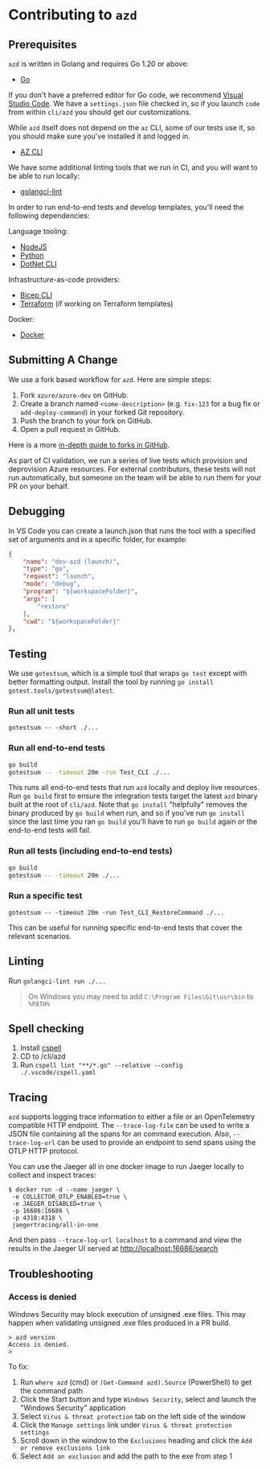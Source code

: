 # Contributing to `azd`

## Prerequisites

`azd` is written in Golang and requires Go 1.20 or above:

- [Go](https://go.dev/dl/)

If you don't have a preferred editor for Go code, we recommend [Visual Studio Code](https://code.visualstudio.com/Download).
We have a `settings.json` file checked in, so if you launch `code` from within `cli/azd` you should get our customizations.

While `azd` itself does not depend on the `az` CLI, some of our tests use it, so you should make sure you've installed it
and logged in.

- [AZ CLI](https://docs.microsoft.com/cli/azure/)

We have some additional linting tools that we run in CI, and you will want to be able to run locally:

- [golangci-lint](https://golangci-lint.run/usage/install/#local-installation)

In order to run end-to-end tests and develop templates, you'll need the following dependencies:

Language tooling:

- [NodeJS](https://nodejs.org/en/download/)
- [Python](https://www.python.org/downloads)
- [DotNet CLI](https://get.dot.net)

Infrastructure-as-code providers:

- [Bicep CLI](https://aka.ms/bicep-install)
- [Terraform](https://learn.hashicorp.com/tutorials/terraform/install-cli) (if working on Terraform templates)

Docker:

- [Docker](https://docs.docker.com/desktop/#download-and-install)

## Submitting A Change

We use a fork based workflow for `azd`. Here are simple steps:

1. Fork `azure/azure-dev` on GitHub.
2. Create a branch named `<some-description>` (e.g. `fix-123` for a bug fix or `add-deploy-command`) in your forked Git
   repository.
3. Push the branch to your fork on GitHub.
4. Open a pull request in GitHub.

Here is a more [in-depth guide to forks in GitHub](https://guides.github.com/activities/forking/).

As part of CI validation, we run a series of live tests which provision and deprovision Azure resources. For external
contributors, these tests will not run automatically, but someone on the team will be able to run them for your PR on your
behalf.

## Debugging

In VS Code you can create a launch.json that runs the tool with a specified set of arguments and in a specific folder, for
example:

```json
{
    "name": "dev-azd (launch)",
    "type": "go",
    "request": "launch",
    "mode": "debug",
    "program": "${workspaceFolder}",
    "args": [
        "restore"
    ],
    "cwd": "${workspaceFolder}"
},
```

## Testing

We use `gotestsum`, which is a simple tool that wraps `go test` except with better formatting output. Install the tool by
running `go install gotest.tools/gotestsum@latest`.

### Run all unit tests

`gotestsum -- -short ./...`

### Run all end-to-end tests

```bash
go build
gotestsum -- -timeout 20m -run Test_CLI ./...
```

This runs all end-to-end tests that run `azd` locally and deploy live resources. Run `go build` first to ensure the
integration tests target the latest `azd` binary built at the root of `cli/azd`. Note that `go install` "helpfully" removes
the binary produced by `go build` when run, and so if you've run `go install` since the last time you ran `go build` you'll
have to run `go build` again or the end-to-end tests will fail.

### Run all tests (including end-to-end tests)

```bash
go build
gotestsum -- -timeout 20m ./...
```

### Run a specific test

`gotestsum -- -timeout 20m -run Test_CLI_RestoreCommand ./...`

This can be useful for running specific end-to-end tests that cover the relevant scenarios.

## Linting

Run `golangci-lint run ./...`

> On Windows you may need to add `C:\Program Files\Git\usr\bin` to `%PATH%`

## Spell checking

1. Install [cspell](https://cspell.org/)
2. CD to /cli/azd
3. Run `cspell lint "**/*.go" --relative --config ./.vscode/cspell.yaml`

## Tracing

`azd` supports logging trace information to either a file or an OpenTelemetry compatible HTTP endpoint. The
`--trace-log-file` can be used to write a JSON file containing all the spans for an command execution. Also,
`--trace-log-url` can be used to provide an endpoint to send spans using the OTLP HTTP protocol.

You can use the Jaeger all in one docker image to run Jaeger locally to collect and inspect traces:

```
$ docker run -d --name jaeger \
 -e COLLECTOR_OTLP_ENABLED=true \
 -e JAEGER_DISABLED=true \
 -p 16686:16686 \
 -p 4318:4318 \
 jaegertracing/all-in-one
```

And then pass `--trace-log-url localhost` to a command and view the results in the Jaeger UI served at
[http://localhost:16686/search](http://localhost:16686/search)

## Troubleshooting

### Access is denied

Windows Security may block execution of unsigned .exe files. This may happen when validating unsigned .exe files produced in
a PR build.

```
> azd version
Access is denied.
>
```

To fix:

1. Run `where azd` (cmd) or `(Get-Command azd).Source` (PowerShell) to get the command path
1. Click the Start button and type `Windows Security`, select and launch the "Windows Security" application
1. Select `Virus & threat protection` tab on the left side of the window
1. Click the `Manage settings` link under `Virus & threat protection settings`
1. Scroll down in the window to the `Exclusions` heading and click the `Add or remove exclusions link`
1. Select `Add an exclusion` and add the path to the exe from step 1
